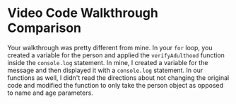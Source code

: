 # Video Code Walkthrough Comparison

Your walkthrough was pretty different from mine. In your `for` loop, you created a variable for the person and applied the `verifyAdulthood` function inside the `console.log` statement.
In mine, I created a variable for the message and then displayed it with a `console.log` statement.
In our functions as well, I didn't read the directions about not changing the original code and modified the function to only take the person object as opposed to name and age parameters.

